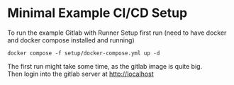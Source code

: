 # Minimal Example CI/CD Setup

To run the example Gitlab with Runner Setup first run (need to have docker and docker compose installed and running)

    docker compose -f setup/docker-compose.yml up -d

The first run might take some time, as the gitlab image is quite big.  
Then login into the gitlab server at [http://localhost](http://localhost)
